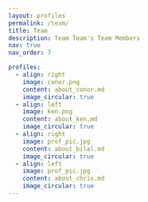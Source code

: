 ```yaml
---
layout: profiles
permalink: /team/
title: Team
description: Team Team's Team Members
nav: true
nav_order: 7

profiles:
  - align: right
    image: conor.png
    content: about_conor.md
    image_circular: true
  - align: left
    image: ken.png
    content: about_ken.md
    image_circular: true
  - align: right
    image: prof_pic.jpg
    content: about_bilal.md
    image_circular: true
  - align: left
    image: prof_pic.jpg
    content: about_chris.md
    image_circular: true
---
```

